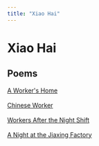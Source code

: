 ```yaml
---
title: "Xiao Hai"
---
```


# Xiao Hai

## Poems 

[A Worker's Home](/poets/poems/xiaoHai/aWorkersHome)<br />
<br />
[Chinese Worker](/poets/poems/xiaoHai/chineseWorker)<br />
<br />
[Workers After the Night Shift](/poets/poems/xiaoHai/workersAfterNight)<br />
<br />
[A Night at the Jiaxing Factory](/poets/poems/xiaoHai/aNightatThe)<br />


